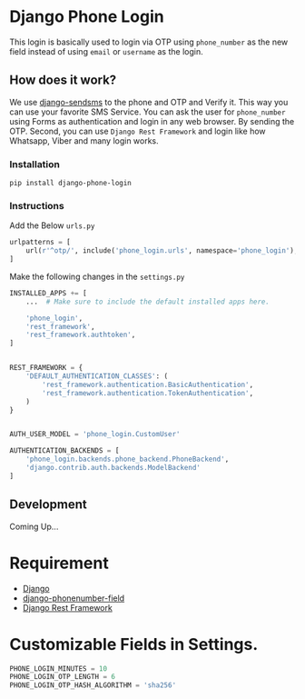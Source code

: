# Django Phone Login


This login is basically used to login via OTP using `phone_number` as the new field instead of using `email` or `username` as the login.

## How does it work?

We use [django-sendsms][django-sendsms] to the phone and OTP and Verify it.
This way you can use your favorite SMS Service.
You can ask the user for `phone_number` using Forms as authentication and login in any web browser. By sending the OTP.
Second, you can use `Django Rest Framework` and login like how Whatsapp, Viber and many login works.

### Installation

`pip install django-phone-login`

### Instructions

Add the Below `urls.py`

```python
urlpatterns = [
    url(r'^otp/', include('phone_login.urls', namespace='phone_login'),),
]
```

Make the following changes in the `settings.py`

```python
INSTALLED_APPS += [
    ...  # Make sure to include the default installed apps here.

    'phone_login',
    'rest_framework',
    'rest_framework.authtoken',
]


REST_FRAMEWORK = {
    'DEFAULT_AUTHENTICATION_CLASSES': (
        'rest_framework.authentication.BasicAuthentication',
        'rest_framework.authentication.TokenAuthentication',
    )
}


AUTH_USER_MODEL = 'phone_login.CustomUser'

AUTHENTICATION_BACKENDS = [
    'phone_login.backends.phone_backend.PhoneBackend',
    'django.contrib.auth.backends.ModelBackend'
]
```

## Development
Coming Up...

# Requirement

+ [Django]
+ [django-phonenumber-field]
+ [Django Rest Framework]


# Customizable Fields in Settings.

```python
PHONE_LOGIN_MINUTES = 10
PHONE_LOGIN_OTP_LENGTH = 6
PHONE_LOGIN_OTP_HASH_ALGORITHM = 'sha256'
```


[django]: https://github.com/django/django
[django-sendsms]: https://github.com/stefanfoulis/django-sendsms
[django-phonenumber-field]: https://github.com/stefanfoulis/django-phonenumber-field "Django PhoneNumber Field"
[Django Rest Framework]: https://github.com/tomchristie/django-rest-framework
